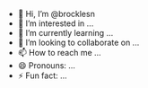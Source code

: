- 👋 Hi, I’m @brocklesn
- 👀 I’m interested in ...
- 🌱 I’m currently learning ...
- 💞️ I’m looking to collaborate on ...
- 📫 How to reach me ...
- 😄 Pronouns: ...
- ⚡ Fun fact: ...

<!---
brocklesn/brocklesn is a ✨ special ✨ repository because its `README.md` (this file) appears on your GitHub profile.
You can click the Preview link to take a look at your changes.
--->
